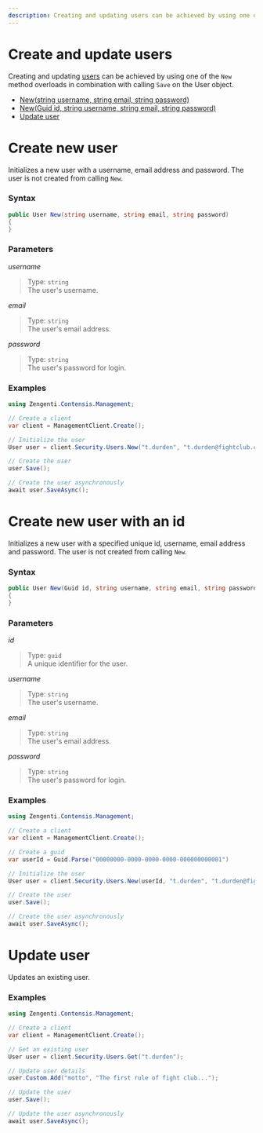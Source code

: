```yaml
---
description: Creating and updating users can be achieved by using one of the New method overloads in combination with calling Save on the User object.
---
```

# Create and update users

Creating and updating [users](/model/user.md) can be achieved by using one of the `New` method overloads in combination with calling `Save` on the User object.

* [New(string username, string email, string password)](#create-new-user)
* [New(Guid id, string username, string email, string password)](#create-new-user-with-an-id)
* [Update user](#update-user)

# Create new user

Initializes a new user with a username, email address and password. The user is not created from calling `New`.

### Syntax

```cs
public User New(string username, string email, string password)
{    
}
```

### Parameters

*username*
> Type: `string`  
> The user's username.

*email*
> Type: `string`  
> The user's email address.

*password*
> Type: `string`  
> The user's password for login.

### Examples

```cs
using Zengenti.Contensis.Management;

// Create a client
var client = ManagementClient.Create();

// Initialize the user
User user = client.Security.Users.New("t.durden", "t.durden@fightclub.com", "d0ntT4lk4boutf1ghtClub!");

// Create the user
user.Save();

// Create the user asynchronously
await user.SaveAsync();
```

# Create new user with an id

Initializes a new user with a specified unique id, username, email address and password. The user is not created from calling `New`.

### Syntax

```cs
public User New(Guid id, string username, string email, string password)
{    
}
```

### Parameters

*id*
> Type: `guid`  
> A unique identifier for the user.

*username*
> Type: `string`  
> The user's username.

*email*
> Type: `string`  
> The user's email address.

*password*
> Type: `string`  
> The user's password for login.

### Examples

```cs
using Zengenti.Contensis.Management;

// Create a client
var client = ManagementClient.Create();

// Create a guid
var userId = Guid.Parse("00000000-0000-0000-0000-000000000001")

// Initialize the user
User user = client.Security.Users.New(userId, "t.durden", "t.durden@fightclub.com", "d0ntT4lk4boutf1ghtClub!");

// Create the user
user.Save();

// Create the user asynchronously
await user.SaveAsync();
```

# Update user

Updates an existing user.

### Examples

```cs
using Zengenti.Contensis.Management;

// Create a client
var client = ManagementClient.Create();

// Get an existing user
User user = client.Security.Users.Get("t.durden");

// Update user details
user.Custom.Add("motto", "The first rule of fight club...");

// Update the user
user.Save();

// Update the user asynchronously
await user.SaveAsync();
```